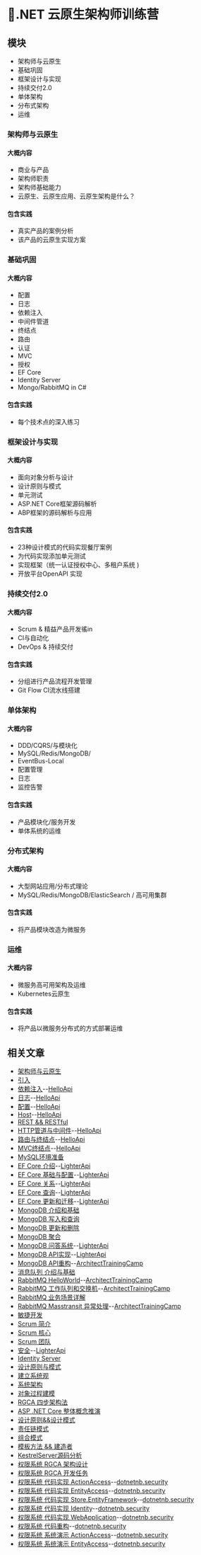 # 🧰.NET 云原生架构师训练营

## 模块

- 架构师与云原生
- 基础巩固
- 框架设计与实现
- 持续交付2.0
- 单体架构
- 分布式架构
- 运维

### 架构师与云原生

#### 大概内容

- 商业与产品
- 架构师职责
- 架构师基础能力 
- 云原生、云原生应用、云原生架构是什么？

#### 包含实践

- 真实产品的案例分析
- 该产品的云原生实现方案

### 基础巩固

#### 大概内容

- 配置
- 日志
- 依赖注入
- 中间件管道
- 终结点
- 路由
- 认证
- MVC
- 授权
- EF Core
- Identity Server
- Mongo/RabbitMQ in C#

#### 包含实践

- 每个技术点的深入练习

### 框架设计与实现

#### 大概内容

- 面向对象分析与设计
- 设计原则与模式
- 单元测试
- ASP.NET Core框架源码解析
- ABP框架的源码解析与应用

#### 包含实践

- 23种设计模式的代码实现餐厅案例
- 为代码实现添加单元测试
- 实现框架（统一认证授权中心、多租户系统 )
- 开放平台OpenAPI 实现

### 持续交付2.0

#### 大概内容

- Scrum & 精益产品开发徭in
- CI与自动化
- DevOps & 持续交付

#### 包含实践

- 分组进行产品流程开发管理
- Git Flow CI流水线搭建

### 单体架构 

#### 大概内容

- DDD/CQRS/与模块化
- MySQL/Redis/MongoDB/
- EventBus-Local
- 配置管理
- 日志
- 监控告警

#### 包含实践

- 产品模块化/服务开发
- 单体系统的运维

### 分布式架构

#### 大概内容

- 大型网站应用/分布式理论
- MySQL/Redis/MongoDB/ElasticSearch / 高可用集群

#### 包含实践

- 将产品模块改造为微服务

### 运维

#### 大概内容

- 微服务高可用架构及运维
- Kubernetes云原生

#### 包含实践

- 将产品以微服务分布式的方式部署运维

## 相关文章
- [架构师与云原生](https://www.cnblogs.com/MingsonZheng/p/13805857.html)
- [引入](https://www.cnblogs.com/MingsonZheng/p/14100096.html)
- [依赖注入](https://www.cnblogs.com/MingsonZheng/p/14131170.html)--[HelloApi](https://github.com/MingsonZheng/ArchitectTrainingCamp/tree/main/HelloApi)
- [日志](https://www.cnblogs.com/MingsonZheng/p/14141650.html)--[HelloApi](https://github.com/MingsonZheng/ArchitectTrainingCamp/tree/main/HelloApi)
- [配置](https://www.cnblogs.com/MingsonZheng/p/14146612.html)--[HelloApi](https://github.com/MingsonZheng/ArchitectTrainingCamp/tree/main/HelloApi)
- [Host](https://www.cnblogs.com/MingsonZheng/p/14152295.html)--[HelloApi](https://github.com/MingsonZheng/ArchitectTrainingCamp/tree/main/HelloApi)
- [REST && RESTful](https://www.cnblogs.com/MingsonZheng/p/14166016.html)
- [HTTP管道与中间件](https://www.cnblogs.com/MingsonZheng/p/14170708.html)--[HelloApi](https://github.com/MingsonZheng/ArchitectTrainingCamp/tree/main/HelloApi)
- [路由与终结点](https://www.cnblogs.com/MingsonZheng/p/14175687.html)--[HelloApi](https://github.com/MingsonZheng/ArchitectTrainingCamp/tree/main/HelloApi)
- [MVC终结点](https://www.cnblogs.com/MingsonZheng/p/14181830.html)--[HelloApi](https://github.com/MingsonZheng/ArchitectTrainingCamp/tree/main/HelloApi)
- [MySQL环境准备](https://www.cnblogs.com/MingsonZheng/p/14186670.html)
- [EF Core 介绍](https://www.cnblogs.com/MingsonZheng/p/14198549.html)--[LighterApi](https://github.com/MingsonZheng/ArchitectTrainingCamp/tree/main/LighterApi)
- [EF Core 基础与配置](https://www.cnblogs.com/MingsonZheng/p/14203821.html)--[LighterApi](https://github.com/MingsonZheng/ArchitectTrainingCamp/tree/main/LighterApi)
- [EF Core 关系](https://www.cnblogs.com/MingsonZheng/p/14209347.html)--[LighterApi](https://github.com/MingsonZheng/ArchitectTrainingCamp/tree/main/LighterApi)
- [EF Core 查询](https://www.cnblogs.com/MingsonZheng/p/14213770.html)--[LighterApi](https://github.com/MingsonZheng/ArchitectTrainingCamp/tree/main/LighterApi)
- [EF Core 更新和迁移](https://www.cnblogs.com/MingsonZheng/p/14218950.html)--[LighterApi](https://github.com/MingsonZheng/ArchitectTrainingCamp/tree/main/LighterApi)
- [MongoDB 介绍和基础](https://www.cnblogs.com/MingsonZheng/p/14221398.html)
- [MongoDB 写入和查询](https://www.cnblogs.com/MingsonZheng/p/14224071.html)
- [MongoDB 更新和删除](https://www.cnblogs.com/MingsonZheng/p/14227529.html)
- [MongoDB 聚合](https://www.cnblogs.com/MingsonZheng/p/14233212.html)
- [MongoDB 问答系统](https://www.cnblogs.com/MingsonZheng/p/14238544.html)--[LighterApi](https://github.com/MingsonZheng/ArchitectTrainingCamp/tree/main/LighterApi)
- [MongoDB API实现](https://www.cnblogs.com/MingsonZheng/p/14243845.html)--[LighterApi](https://github.com/MingsonZheng/ArchitectTrainingCamp/tree/main/LighterApi)
- [MongoDB API重构](https://www.cnblogs.com/MingsonZheng/p/14249227.html)--[ArchitectTrainingCamp](https://github.com/MingsonZheng/ArchitectTrainingCamp)
- [消息队列 介绍与基础](https://www.cnblogs.com/MingsonZheng/p/14253604.html)
- [RabbitMQ HelloWorld](https://www.cnblogs.com/MingsonZheng/p/14256745.html)--[ArchitectTrainingCamp](https://github.com/MingsonZheng/ArchitectTrainingCamp)
- [RabbitMQ 工作队列和交换机](https://www.cnblogs.com/MingsonZheng/p/14260144.html)--[ArchitectTrainingCamp](https://github.com/MingsonZheng/ArchitectTrainingCamp)
- [RabbitMQ 业务场景详解](https://www.cnblogs.com/MingsonZheng/p/14264537.html)
- [RabbitMQ Masstransit 异常处理](https://www.cnblogs.com/MingsonZheng/p/14280129.html)--[ArchitectTrainingCamp](https://github.com/MingsonZheng/ArchitectTrainingCamp)
- [敏捷开发](https://www.cnblogs.com/MingsonZheng/p/14284703.html)
- [Scrum 简介](https://www.cnblogs.com/MingsonZheng/p/14284812.html)
- [Scrum 核心](https://www.cnblogs.com/MingsonZheng/p/14290878.html)
- [Scrum 团队](https://www.cnblogs.com/MingsonZheng/p/14300665.html)
- [安全](https://www.cnblogs.com/MingsonZheng/p/14433627.html)--[LighterApi](https://github.com/MingsonZheng/ArchitectTrainingCamp/tree/main/LighterApi)
- [Identity Server](https://www.cnblogs.com/MingsonZheng/p/14961479.html)
- [设计原则与模式](https://www.cnblogs.com/MingsonZheng/p/14968072.html)
- [建立系统观](https://www.cnblogs.com/MingsonZheng/p/15713140.html)
- [系统架构](https://www.cnblogs.com/MingsonZheng/p/15717715.html)
- [对象过程建模](https://www.cnblogs.com/MingsonZheng/p/15725780.html)
- [RGCA 四步架构法](https://www.cnblogs.com/MingsonZheng/p/15747053.html)
- [ASP .NET Core 整体概念推演](https://www.cnblogs.com/MingsonZheng/p/15751023.html)
- [设计原则&&设计模式](https://www.cnblogs.com/MingsonZheng/p/15764162.html)
- [责任链模式](https://www.cnblogs.com/MingsonZheng/p/15768621.html)
- [组合模式](https://www.cnblogs.com/MingsonZheng/p/15773297.html)
- [模板方法 && 建造者](https://www.cnblogs.com/MingsonZheng/p/15777078.html)
- [KestrelServer源码分析](https://www.cnblogs.com/MingsonZheng/p/15815773.html)
- [权限系统 RGCA 架构设计](https://www.cnblogs.com/MingsonZheng/p/15824666.html)
- [权限系统 RGCA 开发任务](https://www.cnblogs.com/MingsonZheng/p/15881489.html)
- [权限系统 代码实现 ActionAccess](https://www.cnblogs.com/MingsonZheng/p/15898449.html)--[dotnetnb.security](https://github.com/MingsonZheng/dotnetnb.security)
- [权限系统 代码实现 EntityAccess](https://www.cnblogs.com/MingsonZheng/p/15902528.html)--[dotnetnb.security](https://github.com/MingsonZheng/dotnetnb.security)
- [权限系统 代码实现 Store.EntityFramework](https://www.cnblogs.com/MingsonZheng/p/15906650.html)--[dotnetnb.security](https://github.com/MingsonZheng/dotnetnb.security)
- [权限系统 代码实现 Identity](https://www.cnblogs.com/MingsonZheng/p/15911606.html)--[dotnetnb.security](https://github.com/MingsonZheng/dotnetnb.security)
- [权限系统 代码实现 WebApplication](https://www.cnblogs.com/MingsonZheng/p/15916026.html)--[dotnetnb.security](https://github.com/MingsonZheng/dotnetnb.security)
- [权限系统 代码重构](https://www.cnblogs.com/MingsonZheng/p/15920886.html)--[dotnetnb.security](https://github.com/MingsonZheng/dotnetnb.security)
- [权限系统 系统演示 ActionAccess](https://www.cnblogs.com/MingsonZheng/p/15925035.html)--[dotnetnb.security](https://github.com/MingsonZheng/dotnetnb.security)
- [权限系统 系统演示 EntityAccess](https://www.cnblogs.com/MingsonZheng/p/15929732.html)--[dotnetnb.security](https://github.com/MingsonZheng/dotnetnb.security)
